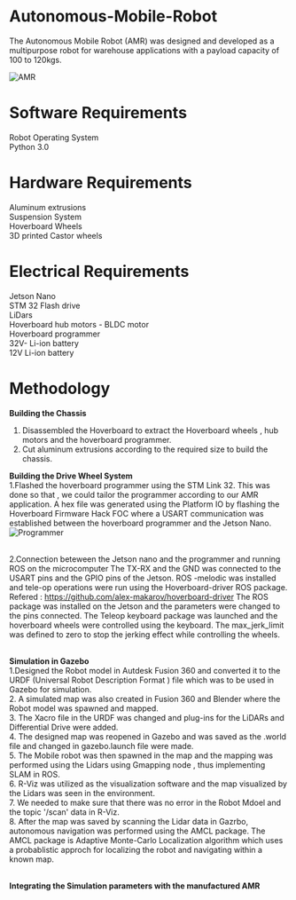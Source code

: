 # Autonomous-Mobile-Robot
The Autonomous Mobile Robot (AMR) was designed and developed as a multipurpose robot for warehouse applications with a payload capacity of 100 to 120kgs.


![AMR](https://user-images.githubusercontent.com/9202531/217922332-2037ee0f-a8ad-46fb-b295-517001a14436.png)


# Software Requirements
Robot Operating System
<br> Python 3.0

# Hardware Requirements 
Aluminum extrusions
<br> Suspension System 
<br> Hoverboard Wheels 
<br> 3D printed Castor wheels

# Electrical Requirements
Jetson Nano
<br> STM 32 Flash drive
<br> LiDars
<br> Hoverboard hub motors - BLDC motor
<br> Hoverboard programmer
<br> 32V- Li-ion battery
<br> 12V Li-ion battery


# Methodology
  <b> Building the Chassis </b>
1. Disassembled the Hoverboard to extract the Hoverboard wheels , hub motors and the hoverboard programmer.
2. Cut aluminum extrusions according to the required size to build the chassis.

  <b>Building the Drive Wheel System </b>
 <br> 1.Flashed the hoverboard programmer using the STM Link 32.
    This was done so that , we could tailor the programmer according to our AMR application.
    A hex file was generated using the Platform IO by flashing the Hoverboard Firmware Hack FOC where a USART communication was established between the hoverboard         programmer and the Jetson Nano.
    ![Programmer](https://user-images.githubusercontent.com/9202531/217925351-5c5310a1-10e2-46dd-bf68-82f517d15d3b.png)
    
 <br> 2.Connection beteween the Jetson nano and the programmer and running ROS on the microcomputer
     The TX-RX and the GND was connected to the USART pins and the GPIO pins of the Jetson. ROS -melodic was installed and tele-op operations were run using the Hoverboard-driver ROS package.
     Refered : https://github.com/alex-makarov/hoverboard-driver
     The ROS package was installed on the Jetson and the parameters were changed to the pins connected.
     The Teleop keyboard package was launched and the hoverboard wheels were controlled using the keyboard. The max_jerk_limit was defined to zero to stop the jerking effect while controlling the wheels.
     
 <br> <b> Simulation in Gazebo </b>
  <br> 1.Designed the Robot model in Autdesk Fusion 360 and converted it to the URDF (Universal Robot Description Format ) file which was to be used in Gazebo for simulation.
  <br> 2. A simulated map was also created in Fusion 360 and Blender where the Robot model was spawned and mapped.
  <br> 3. The Xacro file in the URDF was changed and plug-ins for the LiDARs and Differential Drive were added.
  <br> 4. The designed map was reopened in Gazebo and was saved as the .world file and  changed in gazebo.launch file were made.
  <br> 5. The Mobile robot was then spawned in the map and the mapping was performed using the Lidars using Gmapping node , thus implementing SLAM in ROS.
  <br> 6. R-Viz was utilized as the visualization software and the map visualized by the Lidars was seen in the environment.
  <br> 7. We needed to make sure that there was no error in the Robot Mdoel and the topic '/scan' data in R-Viz.
  <br> 8. After the map was saved by scanning the Lidar data in Gazrbo, autonomous navigation was performed using the AMCL package. The AMCL package is Adaptive Monte-Carlo Localization algorithm which uses a probablistic approch for localizing the robot and navigating within a known map.
  
 <br> <b> Integrating the Simulation parameters with the manufactured AMR </b>

